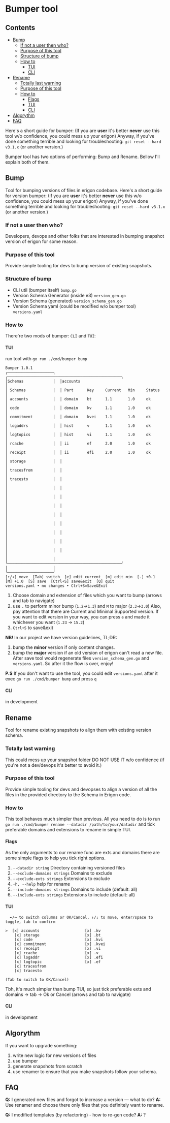 # Bumper tool

## Contents

- [Bump](#bump)
    - [If not a user then who?](#if-not-a-user-then-who)
    - [Purpose of this tool](#purpose-of-this-tool)
    - [Structure of bump](#structure-of-bump)
    - [How to](#how-to)
        - [TUI](#tui)
        - [CLI](#cli)
- [Rename](#rename)
    - [Totally last warning](#totally-last-warning)
    - [Purpose of this tool](#purpose-of-this-tool-1)
    - [How to](#how-to-1)
        - [Flags](#flags)
        - [TUI](#tui-1)
        - [CLI](#cli-1)
- [Algorythm](#algorythm)
- [FAQ](#faq)

Here's a short guide for bumper: (If you are **user** it's better **never** use this tool w/o confidence, you could mess
up your erigon)
Anyway, if you've done something terrible and looking for troubleshooting:
`git reset --hard v3.1.x` (or another version.)

Bumper tool has two options of performing: Bump and Rename. Bellow I'll explain both of them.

## Bump

Tool for bumping versions of files in erigon codebase.
Here's a short guide for version bumper: (If you are **user** it's better **never** use this w/o confidence, you could
mess up your erigon)
Anyway, if you've done something terrible and looking for troubleshooting:
`git reset --hard v3.1.x` (or another version.)

### If not a user then who?

Developers, devops and other folks that are interested in bumping snapshot version of erigon for some reason.

### Purpose of this tool

Provide simple tooling for devs to bump version of existing snapshots.

### Structure of bump

- CLI util (bumper itself) `bump.go`
- Version Schema Generator (inside e3) `version_gen.go`
- Version Schema (generated) `version_schema_gen.go`
- Version Schema yaml (could be modified w/o bumper tool) `versions.yaml`

### How to

There're two mods of bumper: `CLI` and `TUI`:

#### TUI

run tool with `go run ./cmd/bumper bump`

```
Bumper 1.0.1                                                                                                     
╭────────────────────╮  ╭──────────────────────────────────────────────────╮                                        
│Schemas             │  │accounts                                          │                                        
│ Schemas            │  │ Part      Key     Current   Min     Status       │                                        
│ accounts           │  │ domain    bt      1.1       1.0     ok           │                                        
│ code               │  │ domain    kv      1.1       1.0     ok           │                                        
│ commitment         │  │ domain    kvei    1.1       1.0     ok           │                                        
│ logaddrs           │  │ hist      v       1.1       1.0     ok           │                                        
│ logtopics          │  │ hist      vi      1.1       1.0     ok           │                                        
│ rcache             │  │ ii        ef      2.0       1.0     ok           │                                        
│ receipt            │  │ ii        efi     2.0       1.0     ok           │                                        
│ storage            │  │                                                  │                                        
│ tracesfrom         │  │                                                  │                                        
│ tracesto           │  │                                                  │                                        
│                    │  │                                                  │                                        
│                    │  │                                                  │                                        
│                    │  │                                                  │                                        
│                    │  │                                                  │                                        
│                    │  │                                                  │                                        
│                    │  │                                                  │                                        
│                    │  │                                                  │                                        
│                    │  │                                                  │                                        
│                    │  ╰──────────────────────────────────────────────────╯                                        
│                    │                                                                                              
╰────────────────────╯                                                                                              
[↑/↓] move  [Tab] switch  [e] edit current  [m] edit min  [.] +0.1  [M] +1.0  [S] save  [Ctrl+S] save&exit  [Q] quit
versions.yaml • no changes • Ctrl+S=Save&Exit                           
```

1. Choose domain and extension of files which you want to bump (arrows and tab to navigate)
2. use `.` to perform minor bump (`1.2`->`1.3`) and `M` to major (`2.3`->`3.0`) Also, pay attention that there are
   Current and Minimal Supported version. If you want to edit version in your way, you can press `e` and made it
   whichever you want (`1.23` -> `15.2`)
3. `Ctrl+S` to save&exit

**NB!** In our project we have version guidelines, TL;DR:

1. bump the **minor** version if only content changes.
2. bump the **major** version if an old version of erigon can't read a new file.
   After save tool would regenerate files `version_schema_gen.go` and `versions.yaml`. So after it the flow is over,
   enjoy!

**P.S**
If you don't want to use the tool, you could edit `versions.yaml` after it exec `go run ./cmd/bumper bump` and press `q`

#### CLI

in development

## Rename

Tool for rename existing snapshots to align them with existing version schema.

### Totally last warning

This could mess up your snapshot folder DO NOT USE IT w/o confidence (if you're not a dev/devops it's better to avoid
it.)

### Purpose of this tool

Provide simple tooling for devs and devopses to align a version of all the files in the provided directory to the Schema
in Erigon code.

### How to

This tool behaves much simpler than previous. All you need to do is to run
`go run ./cmd/bumper rename --datadir /path/to/your/datadir`
and tick preferable domains and extensions to rename in simple TUI.

#### Flags

As the only arguments to our rename func are exts and domains there are some simple flags to help you tick right
options.

1. `--datadir string`            Directory containing versioned files
2. `--exclude-domains strings`   Domains to exclude
3. `--exclude-exts strings`      Extensions to exclude
4. `-h, --help`                      help for rename
5. `--include-domains strings`   Domains to include (default: all)
6. `--include-exts strings`      Extensions to include (default: all)

#### TUI

```aiignore
  ←/→ to switch columns or OK/Cancel, ↑/↓ to move, enter/space to toggle, tab to confirm  
                                                                                          
>  [x] accounts                    [x] .kv
    [x] storage                    [x] .bt
    [x] code                       [x] .kvi
    [x] commitment                 [x] .kvei
    [x] receipt                    [x] .vi
    [x] rcache                     [x] .v
    [x] logaddr                    [x] .efi
    [x] logtopic                   [x] .ef
    [x] tracesfrom             
    [x] tracesto               

(Tab to switch to OK/Cancel)
```

Tbh, it's much simpler than bump TUI, so just tick preferable exts and domains -> tab -> Ok or Cancel (arrows and tab to
navigate)

#### CLI

in development

## Algorythm

If you want to upgrade something:

1. write new logic for new versions of files
2. use bumper
3. generate snapshots from scratch
4. use renamer to ensure that you make snapshots follow your schema.

## FAQ

**Q:** I generated new files and forgot to increase a version — what to do?
**A:** Use renamer and choose there only files that you definitely want to rename.

**Q:** I modified templates (by refactoring) - how to re-gen code?
**A:** ?
